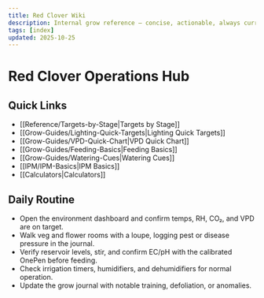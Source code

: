 ```yaml
---
title: Red Clover Wiki
description: Internal grow reference – concise, actionable, always current.
tags: [index]
updated: 2025-10-25
---
```


# Red Clover Operations Hub

## Quick Links

- [[Reference/Targets-by-Stage|Targets by Stage]]
- [[Grow-Guides/Lighting-Quick-Targets|Lighting Quick Targets]]
- [[Grow-Guides/VPD-Quick-Chart|VPD Quick Chart]]
- [[Grow-Guides/Feeding-Basics|Feeding Basics]]
- [[Grow-Guides/Watering-Cues|Watering Cues]]
- [[IPM/IPM-Basics|IPM Basics]]
- [[Calculators|Calculators]]

## Daily Routine

- Open the environment dashboard and confirm temps, RH, CO₂, and VPD are on target.
- Walk veg and flower rooms with a loupe, logging pest or disease pressure in the journal.
- Verify reservoir levels, stir, and confirm EC/pH with the calibrated OnePen before feeding.
- Check irrigation timers, humidifiers, and dehumidifiers for normal operation.
- Update the grow journal with notable training, defoliation, or anomalies.
